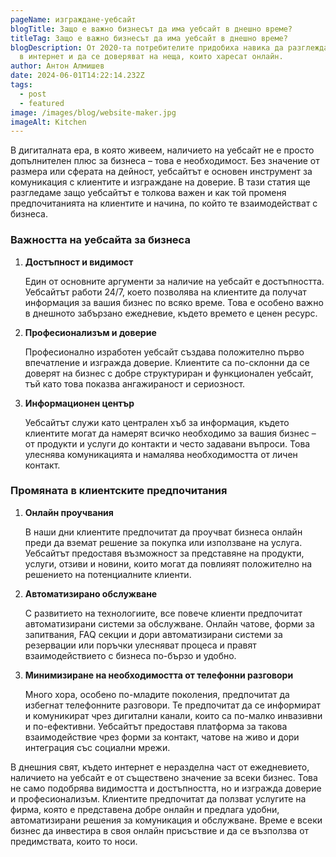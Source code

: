 ```yaml
---
pageName: изграждане-уебсайт
blogTitle: Защо е важно бизнесът да има уебсайт в днешно време?
titleTag: Защо е важно бизнесът да има уебсайт в днешно време?
blogDescription: От 2020-та потребителите придобиха навика да разглеждат повече
  в интернет и да се доверяват на неща, които харесат онлайн.
author: Антон Алмишев
date: 2024-06-01T14:22:14.232Z
tags:
  - post
  - featured
image: /images/blog/website-maker.jpg
imageAlt: Kitchen
---
```

В дигиталната ера, в която живеем, наличието на уебсайт не е просто допълнителен плюс за бизнеса – това е необходимост. Без значение от размера или сферата на дейност, уебсайтът е основен инструмент за комуникация с клиентите и изграждане на доверие. В тази статия ще разгледаме защо уебсайтът е толкова важен и как той променя предпочитанията на клиентите и начина, по който те взаимодействат с бизнеса.

### Важността на уебсайта за бизнеса

1. **Достъпност и видимост**

   Един от основните аргументи за наличие на уебсайт е достъпността. Уебсайтът работи 24/7, което позволява на клиентите да получат информация за вашия бизнес по всяко време. Това е особено важно в днешното забързано ежедневие, където времето е ценен ресурс.
2. **Професионализъм и доверие**

   Професионално изработен уебсайт създава положително първо впечатление и изгражда доверие. Клиентите са по-склонни да се доверят на бизнес с добре структуриран и функционален уебсайт, тъй като това показва ангажираност и сериозност.
3. **Информационен център**

   Уебсайтът служи като централен хъб за информация, където клиентите могат да намерят всичко необходимо за вашия бизнес – от продукти и услуги до контакти и често задавани въпроси. Това улеснява комуникацията и намалява необходимостта от личен контакт.

### Промяната в клиентските предпочитания

1. **Онлайн проучвания**

   В наши дни клиентите предпочитат да проучват бизнеса онлайн преди да вземат решение за покупка или използване на услуга. Уебсайтът предоставя възможност за представяне на продукти, услуги, отзиви и новини, които могат да повлияят положително на решението на потенциалните клиенти.
2. **Автоматизирано обслужване**

   С развитието на технологиите, все повече клиенти предпочитат автоматизирани системи за обслужване. Онлайн чатове, форми за запитвания, FAQ секции и дори автоматизирани системи за резервации или поръчки улесняват процеса и правят взаимодействието с бизнеса по-бързо и удобно.
3. **Минимизиране на необходимостта от телефонни разговори**

   Много хора, особено по-младите поколения, предпочитат да избегнат телефонните разговори. Те предпочитат да се информират и комуникират чрез дигитални канали, които са по-малко инвазивни и по-ефективни. Уебсайтът предоставя платформа за такова взаимодействие чрез форми за контакт, чатове на живо и дори интеграция със социални мрежи.

В днешния свят, където интернет е неразделна част от ежедневието, наличието на уебсайт е от съществено значение за всеки бизнес. Това не само подобрява видимостта и достъпността, но и изгражда доверие и професионализъм. Клиентите предпочитат да ползват услугите на фирма, която е представена добре онлайн и предлага удобни, автоматизирани решения за комуникация и обслужване. Време е всеки бизнес да инвестира в своя онлайн присъствие и да се възползва от предимствата, които то носи.
